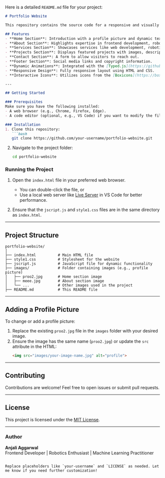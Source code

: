 Here is a detailed `README.md` file for your project:  

```markdown
# Portfolio Website  

This repository contains the source code for a responsive and visually appealing portfolio website. The website highlights personal skills, services, and projects, making it perfect for showcasing your professional profile.

## Features  
- **Home Section**: Introduction with a profile picture and dynamic text animation.  
- **About Section**: Highlights expertise in frontend development, robotics, and machine learning.  
- **Services Section**: Showcases services like web development, robotics, and machine learning expertise.  
- **Projects Section**: Displays featured projects with images, descriptions, and star ratings.  
- **Contact Section**: A form to allow visitors to reach out.  
- **Footer Section**: Social media links and copyright information.  
- **Dynamic Animations**: Integrated with the [Typed.js](https://github.com/mattboldt/typed.js/) library for smooth text animations.  
- **Responsive Design**: Fully responsive layout using HTML and CSS.  
- **Interactive Icons**: Utilizes icons from the [Boxicons](https://boxicons.com/) library.  

---

## Getting Started  

### Prerequisites  
Make sure you have the following installed:  
- A web browser (e.g., Chrome, Firefox, Edge).  
- A code editor (optional, e.g., VS Code) if you want to modify the files.  

### Installation  
1. Clone this repository:  
   ```bash
   git clone https://github.com/your-username/portfolio-website.git
   ```  
2. Navigate to the project folder:  
   ```bash
   cd portfolio-website
   ```  

### Running the Project  
1. Open the `index.html` file in your preferred web browser.  
   - You can double-click the file, or  
   - Use a local web server like [Live Server](https://marketplace.visualstudio.com/items?itemName=ritwickdey.LiveServer) in VS Code for better performance.  

2. Ensure that the `jscript.js` and `style1.css` files are in the same directory as `index.html`.  

---

## Project Structure  
```
portfolio-website/
│
├── index.html          # Main HTML file
├── style1.css          # Stylesheet for the website
├── jscript.js          # JavaScript file for dynamic functionality
├── images/             # Folder containing images (e.g., profile picture)
│   ├── proo2.jpg       # Home section image
│   ├── meee.jpg        # About section image
│   └── ...             # Other images used in the project
├── README.md           # This README file
```

---

## Adding a Profile Picture  
To change or add a profile picture:  
1. Replace the existing `proo2.jpg` file in the `images` folder with your desired image.  
2. Ensure the image has the same name (`proo2.jpg`) or update the `src` attribute in the HTML:  
   ```html
   <img src="images/your-image-name.jpg" alt="profile">
   ```  

---

## Contributing  
Contributions are welcome! Feel free to open issues or submit pull requests.  

---

## License  
This project is licensed under the [MIT License](LICENSE).  

---

### Author  
**Anjali Aggarwal**  
Frontend Developer | Robotics Enthusiast | Machine Learning Practitioner  
```  

Replace placeholders like `your-username` and `LICENSE` as needed. Let me know if you need further customization!
